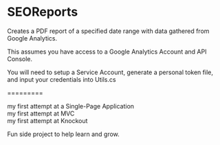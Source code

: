 SEOReports
=========

Creates a PDF report of a specified date range with data gathered from Google Analytics.

This assumes you have access to a Google Analytics Account and API Console. 

You will need to setup a Service Account, generate a personal token file, and input your credentials into Utils.cs

=========


my first attempt at a Single-Page Application <br/>
my first attempt at MVC <br/>
my first attempt at Knockout

Fun side project to help learn and grow. 




